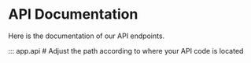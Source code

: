 # API Documentation

Here is the documentation of our API endpoints.

::: app.api  # Adjust the path according to where your API code is located
